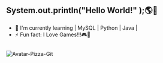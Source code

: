 ## System.out.println("Hello World!" );🌎💜

<!--
**Jessicakeithy/Jessicakeithy** is a ✨ _special_ ✨ repository because its `README.md` (this file) appears on your GitHub profile.

Here are some ideas to get you started:

- 🔭 I’m currently working on ...
- 🌱 I’m currently learning ...
- 👯 I’m looking to collaborate on ...
- 🤔 I’m looking for help with ...
- 💬 Ask me about ...
- 📫 How to reach me: ...
- 😄 Pronouns: ...
- ⚡ Fun fact: ...
-->

- 🌱 I'm currently learning | MySQL | Python | Java |
- ⚡ Fun fact: I Love Games!!!🎮💖

 ## 

![Avatar-Pizza-Git](https://github.com/Jessicakeithy/Jessicakeithy/assets/83819406/95cfe55b-79ac-4e8e-8950-e215eac73121)
